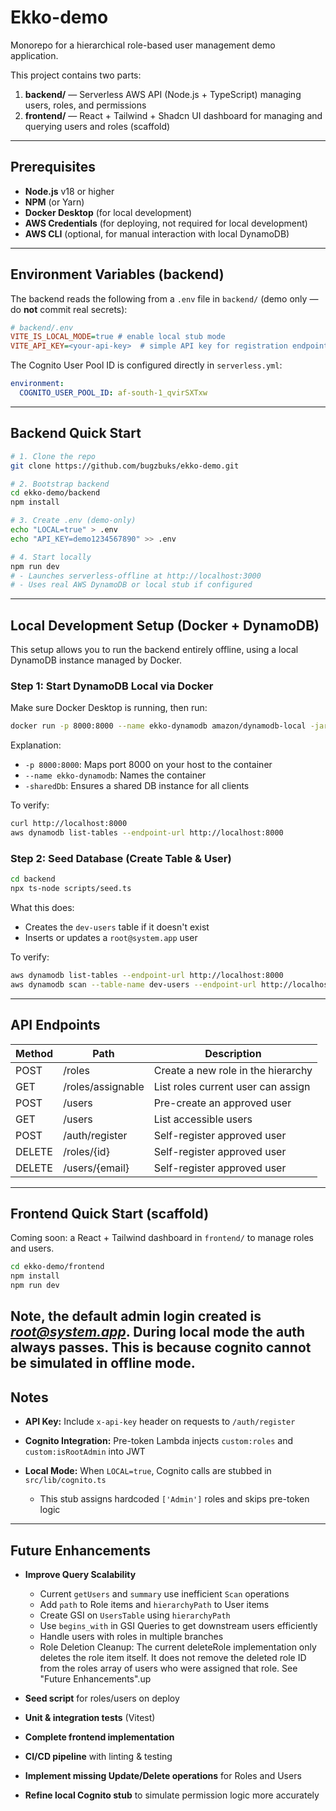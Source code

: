 # Ekko-demo

Monorepo for a hierarchical role-based user management demo application.

This project contains two parts:

1. **backend/** — Serverless AWS API (Node.js + TypeScript) managing users, roles, and permissions
2. **frontend/** — React + Tailwind + Shadcn UI dashboard for managing and querying users and roles (scaffold)

---

## Prerequisites

* **Node.js** v18 or higher
* **NPM** (or Yarn)
* **Docker Desktop** (for local development)
* **AWS Credentials** (for deploying, not required for local development)
* **AWS CLI** (optional, for manual interaction with local DynamoDB)

---

## Environment Variables (backend)

The backend reads the following from a `.env` file in `backend/` (demo only — do **not** commit real secrets):

```ini
# backend/.env
VITE_IS_LOCAL_MODE=true # enable local stub mode
VITE_API_KEY=<your-api-key>  # simple API key for registration endpoint

```

The Cognito User Pool ID is configured directly in `serverless.yml`:

```yaml
environment:
  COGNITO_USER_POOL_ID: af-south-1_qvirSXTxw
```

---

## Backend Quick Start

```bash
# 1. Clone the repo
git clone https://github.com/bugzbuks/ekko-demo.git

# 2. Bootstrap backend
cd ekko-demo/backend
npm install

# 3. Create .env (demo-only)
echo "LOCAL=true" > .env
echo "API_KEY=demo1234567890" >> .env

# 4. Start locally
npm run dev
# - Launches serverless-offline at http://localhost:3000
# - Uses real AWS DynamoDB or local stub if configured
```

---

## Local Development Setup (Docker + DynamoDB)

This setup allows you to run the backend entirely offline, using a local DynamoDB instance managed by Docker.

### Step 1: Start DynamoDB Local via Docker

Make sure Docker Desktop is running, then run:

```bash
docker run -p 8000:8000 --name ekko-dynamodb amazon/dynamodb-local -jar DynamoDBLocal.jar -sharedDb
```

Explanation:

* `-p 8000:8000`: Maps port 8000 on your host to the container
* `--name ekko-dynamodb`: Names the container
* `-sharedDb`: Ensures a shared DB instance for all clients

To verify:

```bash
curl http://localhost:8000
aws dynamodb list-tables --endpoint-url http://localhost:8000
```

### Step 2: Seed Database (Create Table & User)

```bash
cd backend
npx ts-node scripts/seed.ts
```

What this does:

* Creates the `dev-users` table if it doesn't exist
* Inserts or updates a `root@system.app` user

To verify:

```bash
aws dynamodb list-tables --endpoint-url http://localhost:8000
aws dynamodb scan --table-name dev-users --endpoint-url http://localhost:8000
```

---

## API Endpoints

| Method | Path              | Description                        |
| ------ | ----------------- | ---------------------------------- |
| POST   | /roles            | Create a new role in the hierarchy |
| GET    | /roles/assignable | List roles current user can assign |
| POST   | /users            | Pre-create an approved user        |
| GET    | /users            | List accessible users              |
| POST   | /auth/register    | Self-register approved user        |
| DELETE | /roles/{id}       | Self-register approved user        |
| DELETE | /users/{email}    | Self-register approved user        |

---

## Frontend Quick Start (scaffold)

Coming soon: a React + Tailwind dashboard in `frontend/` to manage roles and users.

```bash
cd ekko-demo/frontend
npm install
npm run dev
```

Note, the default admin login created is *root@system.app*. 
During local mode the auth always passes. 
This is because cognito cannot be simulated in offline mode.
---

## Notes

* **API Key:** Include `x-api-key` header on requests to `/auth/register`
* **Cognito Integration:** Pre-token Lambda injects `custom:roles` and `custom:isRootAdmin` into JWT
* **Local Mode:** When `LOCAL=true`, Cognito calls are stubbed in `src/lib/cognito.ts`

  * This stub assigns hardcoded `['Admin']` roles and skips pre-token logic

---

## Future Enhancements

* **Improve Query Scalability**

  * Current `getUsers` and `summary` use inefficient `Scan` operations
  * Add `path` to Role items and `hierarchyPath` to User items
  * Create GSI on `UsersTable` using `hierarchyPath`
  * Use `begins_with` in GSI Queries to get downstream users efficiently
  * Handle users with roles in multiple branches
  * Role Deletion Cleanup: The current deleteRole implementation only deletes the role item itself. It does not remove the deleted role ID from the roles array of users who were assigned that role. See "Future Enhancements".up

* **Seed script** for roles/users on deploy

* **Unit & integration tests** (Vitest)

* **Complete frontend implementation**

* **CI/CD pipeline** with linting & testing

* **Implement missing Update/Delete operations** for Roles and Users

* **Refine local Cognito stub** to simulate permission logic more accurately
